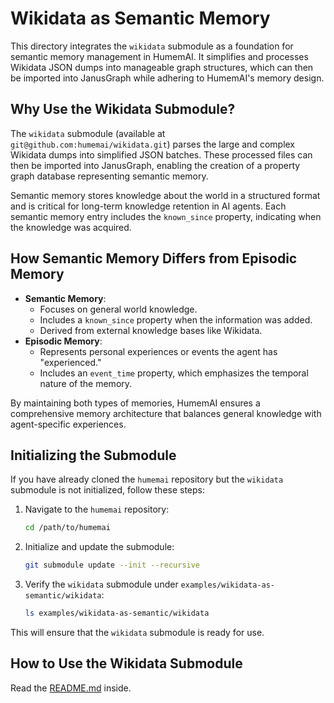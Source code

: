 # Wikidata as Semantic Memory

This directory integrates the `wikidata` submodule as a foundation for semantic memory management in HumemAI. It simplifies and processes Wikidata JSON dumps into manageable graph structures, which can then be imported into JanusGraph while adhering to HumemAI's memory design.

## Why Use the Wikidata Submodule?

The `wikidata` submodule (available at `git@github.com:humemai/wikidata.git`) parses the large and complex Wikidata dumps into simplified JSON batches. These processed files can then be imported into JanusGraph, enabling the creation of a property graph database representing semantic memory.

Semantic memory stores knowledge about the world in a structured format and is critical for long-term knowledge retention in AI agents. Each semantic memory entry includes the `known_since` property, indicating when the knowledge was acquired.

## How Semantic Memory Differs from Episodic Memory

- **Semantic Memory**:
  - Focuses on general world knowledge.
  - Includes a `known_since` property when the information was added.
  - Derived from external knowledge bases like Wikidata.
- **Episodic Memory**:
  - Represents personal experiences or events the agent has "experienced."
  - Includes an `event_time` property, which emphasizes the temporal nature of the memory.

By maintaining both types of memories, HumemAI ensures a comprehensive memory architecture that balances general knowledge with agent-specific experiences.

## Initializing the Submodule

If you have already cloned the `humemai` repository but the `wikidata` submodule is not initialized, follow these steps:

1. Navigate to the `humemai` repository:

   ```bash
   cd /path/to/humemai
   ```

2. Initialize and update the submodule:

   ```bash
   git submodule update --init --recursive
   ```

3. Verify the `wikidata` submodule under `examples/wikidata-as-semantic/wikidata`:

   ```bash
   ls examples/wikidata-as-semantic/wikidata
   ```

This will ensure that the `wikidata` submodule is ready for use.

## How to Use the Wikidata Submodule

Read the [README.md](./wikidata/README.md) inside.
